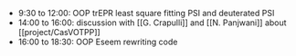 - 9:30 to 12:00: OOP trEPR least square fitting PSI and deuterated PSI
- 14:00 to 16:00: discussion with [[G. Crapulli]] and [[N. Panjwani]] about [[project/CasVOTPP]]
- 16:00 to 18:30: OOP Eseem rewriting code
